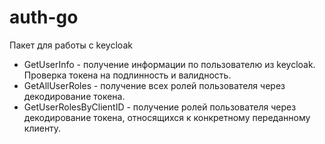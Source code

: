# auth-go

Пакет для работы с keycloak

- GetUserInfo - получение информации по пользователю из keycloak. Проверка токена на подлинность и валидность.
- GetAllUserRoles - получение всех ролей пользователя через декодирование токена.
- GetUserRolesByClientID - получение ролей пользователя через декодирование токена, относящихся к конкретному переданному клиенту.

